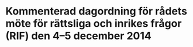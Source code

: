 # Kommenterad dagordning för rådets möte för rättsliga och inrikes frågor (RIF) den 4–5 december 2014


